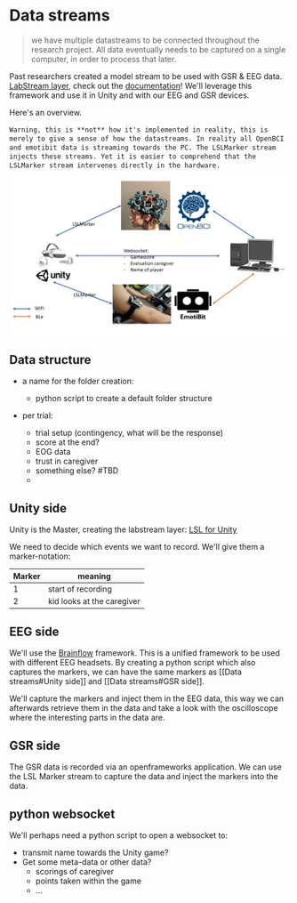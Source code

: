 # Data streams
> we have multiple datastreams to be connected throughout the research project. 
> All data eventually needs to be captured on a single computer, in order to process that later.

Past researchers created a model stream to be used with GSR & EEG data. [LabStream layer](https://github.com/labstreaminglayer/), check out the [documentation](https://labstreaminglayer.readthedocs.io/)!
We'll leverage this framework and use it in Unity and with our EEG and GSR devices.

Here's an overview. 

	Warning, this is **not** how it's implemented in reality, this is merely to give a sense of how the datastreams. In reality all OpenBCI and emotibit data is streaming towards the PC. The LSLMarker stream injects these streams. Yet it is easier to comprehend that the LSLMarker stream intervenes directly in the hardware.

![datastreams](./imgs/datastreams.png)
## Data structure

- a name for the folder creation:
	- python script to create a default folder structure

- per trial:
	- trial setup (contingency, what will be the response)
	- score at the end?
	- EOG data
	- trust in caregiver
	- something else? #TBD 
	- 
## Unity side

Unity is the Master, creating the labstream layer: [LSL for Unity](https://github.com/labstreaminglayer/LSL4Unity)

We need to decide which events we want to record. We'll give them a marker-notation:

|Marker|meaning|
|---|---|
|1|start of recording|
|2|kid looks at the caregiver|

## EEG side

We'll use the [Brainflow](https://brainflow.readthedocs.io/en/stable/) framework. This is a unified framework to be used with different EEG headsets. By creating a python script which also captures the markers, we can have the same markers as [[Data streams#Unity side]] and [[Data streams#GSR side]].

We'll capture the markers and inject them in the EEG data, this way we can afterwards retrieve them in the data and take a look with the oscilloscope where the interesting parts in the data are.


## GSR side

The GSR data is recorded via an openframeworks application. We can use the LSL Marker stream to capture the data and inject the markers into the data.

## python websocket

We'll perhaps need a python script to open a websocket to:
- transmit name towards the Unity game?
- Get some meta-data or other data?
	- scorings of caregiver
	- points taken within the game
	- ...
